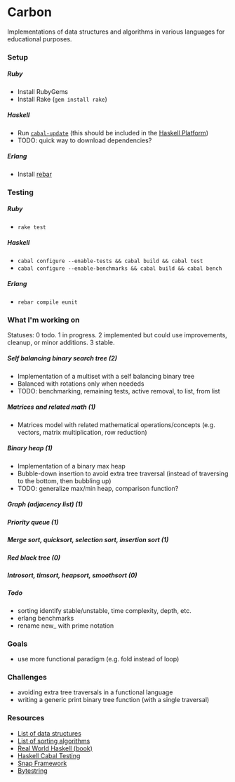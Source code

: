 Carbon
======

Implementations of data structures and algorithms in various languages for educational purposes.

### Setup
##### Ruby
- Install RubyGems
- Install Rake (`gem install rake`)

##### Haskell
- Run [`cabal-update`][7] (this should be included in the [Haskell Platform][6])
- TODO: quick way to download dependencies?

##### Erlang
- Install [rebar][8]

### Testing
##### Ruby
- `rake test`

##### Haskell
- `cabal configure --enable-tests && cabal build && cabal test`
- `cabal configure --enable-benchmarks && cabal build && cabal bench`

##### Erlang
- `rebar compile eunit`

### What I'm working on
Statuses: 0 todo. 1 in progress. 2 implemented but could use improvements, cleanup, or minor additions. 3 stable.

##### Self balancing binary search tree (2)
- Implementation of a multiset with a self balancing binary tree
- Balanced with rotations only when neededs
- TODO: benchmarking, remaining tests, active removal, to list, from list

##### Matrices and related math (1)
- Matrices model with related mathematical operations/concepts (e.g. vectors, matrix multiplication, row reduction)

##### Binary heap (1)
- Implementation of a binary max heap
- Bubble-down insertion to avoid extra tree traversal (instead of traversing to the bottom, then bubbling up)
- TODO: generalize max/min heap, comparison function?

##### Graph (adjacency list) (1)

##### Priority queue (1)

##### Merge sort, quicksort, selection sort, insertion sort (1)

##### Red black tree (0)

##### Introsort, timsort, heapsort, smoothsort (0)

##### Todo
- sorting identify stable/unstable, time complexity, depth, etc.
- erlang benchmarks
- rename new_ with prime notation

### Goals
- use more functional paradigm (e.g. fold instead of loop)

### Challenges
- avoiding extra tree traversals in a functional language
- writing a generic print binary tree function (with a single traversal)

### Resources
- [List of data structures][1]
- [List of sorting algorithms][2]
- [Real World Haskell (book)][3]
- [Haskell Cabal Testing][4]
- [Snap Framework][5]
- [Bytestring][9]

[1]: http://en.wikipedia.org/wiki/List_of_data_structures
[2]: http://en.wikipedia.org/wiki/List_of_algorithms#Sequence_Sorting
[3]: http://book.realworldhaskell.org/
[4]: http://www.haskell.org/cabal/users-guide/developing-packages.html
[5]: https://github.com/snapframework/snap-core
[6]: http://www.haskell.org/platform/linux.html
[7]: http://www.haskell.org/haskellwiki/Cabal-Install
[8]: https://github.com/basho/rebar
[9]: https://github.com/ghc/packages-bytestring